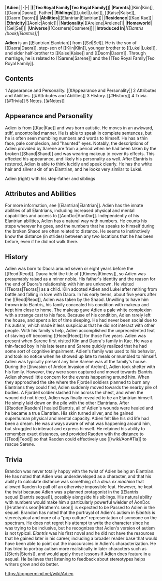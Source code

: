 |**Adien**|
|-|-|
|**[[Teo Royal Family\|Teo Royal Family]]**|
|**Parents**|[[Kiin\|Kiin]], [[Daora\|Daora]], Father|
|**Siblings**|[[Lukel\|Lukel]], [[Kaise\|Kaise]], [[Daorn\|Daorn]]|
|**Abilities**|[[Elantrian\|Elantrian]]|
|**Residence**|[[Kae\|Kae]]|
|**Ethnicity**|[[Aonic\|Aonic]]|
|**Nationality**|[[Arelene\|Arelene]]|
|**Homeworld**|[[Sel\|Sel]]|
|**Universe**|[[Cosmere\|Cosmere]]|
|**Introduced In**|*[[Elantris (book)\|Elantris]]*|

**Adien** is an [[Elantrian\|Elantrian]] from [[Sel\|Sel]]. He is the son of [[Daora\|Daora]], step-son of [[Kiin\|Kiin]], younger brother to [[Lukel\|Lukel]], and older half-brother to [[Kaise\|Kaise]] and [[Daorn\|Daorn]]. Through marriage, he is related to [[Sarene\|Sarene]] and the [[Teo Royal Family\|Teo Royal Family]].

## Contents

1 Appearance and Personality. [[#Appearance and Personality]] 
2 Attributes and Abilities. [[#Attributes and Abilities]] 
3 History. [[#History]] 
4 Trivia. [[#Trivia]] 
5 Notes. [[#Notes]] 


## Appearance and Personality
Adien is from [[Kae\|Kae]] and was born autistic. He moves in an awkward, stiff, uncontrolled manner. He is able to speak in complete sentences, but he is often seen mumbling numbers and words to himself. He has a thin face, pale complexion, and "haunted" eyes. Notably, the descriptions of Adien provided by Sarene are from a period when he had been taken by the broken [[Shaod\|Shaod]] and was wearing makeup to cover its effects. This affected his appearance, and likely his personality as well.
After Elantris is restored, Adien is able to think lucidly and speak clearly. He has the white hair and silver skin of an Elantrian, and he looks very similar to Lukel.

  Adien (right) with his step-father and siblings
## Attributes and Abilities
For more information, see [[Elantrian\|Elantrian]].
Adien has the innate abilities of all Elantrians, including increased physical and mental capabilities and access to [[AonDor\|AonDor]]. Independently of his Elantrian abilities, Adien has a natural way with numbers. He counts his steps wherever he goes, and the numbers that he speaks to himself during the broken Shaod are often related to distance. He seems to instinctively know the distance (in strides) between any two locations that he has been before, even if he did not walk there.

## History
Adien was born to Daora around seven or eight years before the [[Reod\|Reod]]. Daora held the title of [[Kimess\|Kimess]], so Adien was presumably raised as a minor noble. His father's identity and the reason for the end of Daora's relationship with him are unknown. He visited [[Teoras\|Teoras]] as a child.
Kiin adopted Adien and Lukel after retiring from battle and falling in love with Daora. In his early teens, about five years after the [[Reod\|Reod]], Adien was taken by the Shaod. Unwilling to have him thrown into Elantris, his family concealed his condition with makeup and kept him close to home. The makeup gave Adien a pale white complexion with a strange cast to his face. Because of his condition, Adien rarely left the house, and spent a lot of time sleeping. He had never been social due to his autism, which made it less suspicious that he did not interact with other people. With his family's help, Adien accomplished the unprecedented feat of staving off becoming [[Hoed\|Hoed]] for those five years.
Adien was present when Sarene first visited Kiin and Daora's family in Kae. He was a thin-faced boy in his late teens and Sarene quickly realized that he had some sort of cognitive impairment. Adien's family was used to his behavior, and took no notice when he showed up late to meals or mumbled to himself. Adien was typically present any time Sarene was at the family's house.
During the [[Invasion of Arelon\|Invasion of Arelon]], Adien took shelter with his family. However, they were soon captured and moved towards Elantris. Adien showed little concern for the events happening around him. When they approached the site where the Fjordell soldiers planned to burn any Elantrians they could find, Adien suddenly moved towards the nearby pile of bodies. A Fjordell soldier slashed him across the chest, and when the wound did not bleed, Adien was finally revealed to be an Elantrian himself. He simply laid down on the pile with the other Elantrians.
After [[Raoden\|Raoden]] healed Elantris, all of Adien's wounds were healed and he became a true Elantrian. His skin turned silver, and he gained superhuman physical and mental capacity. Adien felt like his old life had been a dream. He was always aware of what was happening around him, but struggled to interact and express himself. He retained his ability to remember exact distances, and provided Raoden with the distance to [[Teod\|Teod]] so that Raoden could effectively use [[/wiki/Aon#Tia]] to rescue Sarene.

## Trivia
Brandon was never totally happy with the twist of Adien being an Elantrian. He has noted that Adien was underdeveloped as a character, and that his ability to calculate distance was something of a *deus ex machina* that allowed Raoden to pull off an otherwise impossible feat. However, he kept the twist because Adien was a planned protagonist in the [[Elantris sequel\|Elantris sequel]], possibly alongside his siblings. His natural ability with numbers would make him a particularly powerful wielder of AonDor.
[[Hrathen's seon\|Hrathen's seon]] is expected to be Passed to Adien in the sequel.
Brandon has noted that the portrayal of Adien's autism in *Elantris* is stereotypical and more of a "pop culture" representation of someone on the spectrum. He does not regret his attempt to write the character since he was trying to be inclusive, but he recognizes that Adien's version of autism is not typical. *Elantris* was his first novel and he did not have the resources that he gained later in his career, including a broader reader base that would have been able to point out the inaccuracies in Adien's characterization. He has tried to portray autism more realistically in later characters such as [[Steris\|Steris]], and would apply those lessons if Adien does feature in a sequel. He believes that listening to feedback about stereotypes helps writers grow and do better.


https://coppermind.net/wiki/Adien
